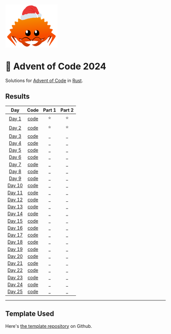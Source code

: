 <img src="./.assets/christmas_ferris.png" width="164">

# 🎄 Advent of Code 2024

Solutions for [Advent of Code](https://adventofcode.com/) in [Rust](https://www.rust-lang.org/).

## Results

| Day | Code | Part 1 | Part 2 |
| :---: | :---: | :---: | :---: |
| [Day 1](https://adventofcode.com/2024/day/1) | [code](src/bin/01.rs) | ⭐ | ⭐ |
| [Day 2](https://adventofcode.com/2024/day/2) | [code](src/bin/02.rs) | ⭐ | ⭐ |
| [Day 3](https://adventofcode.com/2024/day/3) | [code](src/bin/03.rs) | _ | _ |
| [Day 4](https://adventofcode.com/2024/day/4) | [code](src/bin/04.rs) | _ | _ |
| [Day 5](https://adventofcode.com/2024/day/5) | [code](src/bin/05.rs) | _ | _ |
| [Day 6](https://adventofcode.com/2024/day/6) | [code](src/bin/06.rs) | _ | _ |
| [Day 7](https://adventofcode.com/2024/day/7) | [code](src/bin/07.rs) | _ | _ |
| [Day 8](https://adventofcode.com/2024/day/8) | [code](src/bin/08.rs) | _ | _ |
| [Day 9](https://adventofcode.com/2024/day/9) | [code](src/bin/09.rs) | _ | _ |
| [Day 10](https://adventofcode.com/2024/day/10) | [code](src/bin/10.rs) | _ | _ |
| [Day 11](https://adventofcode.com/2024/day/11) | [code](src/bin/11.rs) | _ | _ |
| [Day 12](https://adventofcode.com/2024/day/12) | [code](src/bin/12.rs) | _ | _ |
| [Day 13](https://adventofcode.com/2024/day/13) | [code](src/bin/13.rs) | _ | _ |
| [Day 14](https://adventofcode.com/2024/day/14) | [code](src/bin/14.rs) | _ | _ |
| [Day 15](https://adventofcode.com/2024/day/15) | [code](src/bin/15.rs) | _ | _ |
| [Day 16](https://adventofcode.com/2024/day/16) | [code](src/bin/16.rs) | _ | _ |
| [Day 17](https://adventofcode.com/2024/day/17) | [code](src/bin/17.rs) | _ | _ |
| [Day 18](https://adventofcode.com/2024/day/18) | [code](src/bin/18.rs) | _ | _ |
| [Day 19](https://adventofcode.com/2024/day/19) | [code](src/bin/19.rs) | _ | _ |
| [Day 20](https://adventofcode.com/2024/day/20) | [code](src/bin/20.rs) | _ | _ |
| [Day 21](https://adventofcode.com/2024/day/21) | [code](src/bin/21.rs) | _ | _ |
| [Day 22](https://adventofcode.com/2024/day/22) | [code](src/bin/22.rs) | _ | _ |
| [Day 23](https://adventofcode.com/2024/day/23) | [code](src/bin/23.rs) | _ | _ |
| [Day 24](https://adventofcode.com/2024/day/24) | [code](src/bin/24.rs) | _ | _ |
| [Day 25](https://adventofcode.com/2024/day/25) | [code](src/bin/25.rs) | _ | _ |

---

## Template Used

Here's [the template repository](https://github.com/fspoettel/advent-of-code-rust) on Github.
